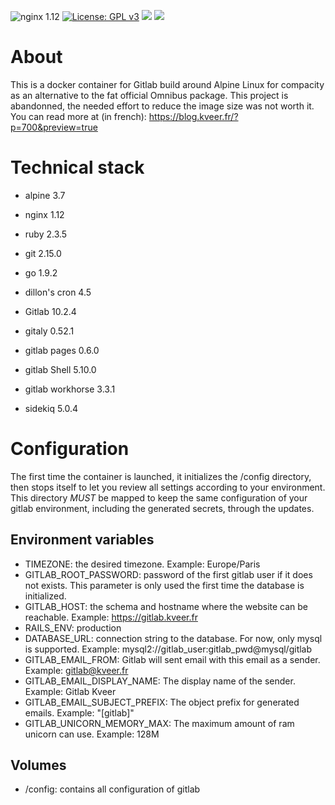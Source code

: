 ![nginx 1.12](https://img.shields.io/badge/nginx-1.12-brightgreen.svg) [![License: GPL v3](https://img.shields.io/github/license/LordVeovis/docker-gitlab.svg)](https://www.gnu.org/licenses/gpl-3.0) [![](https://img.shields.io/docker/pulls/veovis/gitlab.svg)](https://hub.docker.com/r/veovis/gitlab/ 'Docker Hub') [![](https://img.shields.io/docker/build/veovis/gitlab.svg)](https://hub.docker.com/r/veovis/gitlab/builds/ 'Docker Hub')

# About

This is a docker container for Gitlab build around Alpine Linux for compacity as an alternative to the fat official Omnibus package.
This project is abandonned, the needed effort to reduce the image size was not worth it. You can read more at (in french): https://blog.kveer.fr/?p=700&preview=true

# Technical stack

* alpine 3.7
* nginx 1.12
* ruby 2.3.5
* git 2.15.0
* go 1.9.2
* dillon's cron 4.5

* Gitlab 10.2.4
* gitaly 0.52.1
* gitlab pages 0.6.0
* gitlab Shell 5.10.0
* gitlab workhorse 3.3.1
* sidekiq 5.0.4

# Configuration

The first time the container is launched, it initializes the /config directory, then stops itself to let you review all settings according to your environment. This directory *MUST* be mapped to keep the same configuration of your gitlab environment, including the generated secrets, through the updates.

## Environment variables

* TIMEZONE: the desired timezone. Example: Europe/Paris
* GITLAB_ROOT_PASSWORD: password of the first gitlab user if it does not exists. This parameter is only used the first time the database is initialized.
* GITLAB_HOST: the schema and hostname where the website can be reachable. Example: https://gitlab.kveer.fr
* RAILS_ENV: production
* DATABASE_URL: connection string to the database. For now, only mysql is supported. Example: mysql2://gitlab_user:gitlab_pwd@mysql/gitlab
* GITLAB_EMAIL_FROM: Gitlab will sent email with this email as a sender. Example: gitlab@kveer.fr
* GITLAB_EMAIL_DISPLAY_NAME: The display name of the sender. Example: Gitlab Kveer
* GITLAB_EMAIL_SUBJECT_PREFIX: The object prefix for generated emails. Example: "[gitlab]"
* GITLAB_UNICORN_MEMORY_MAX: The maximum amount of ram unicorn can use. Example: 128M

## Volumes

* /config: contains all configuration of gitlab


